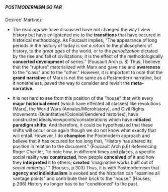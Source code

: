 ##### POSTMODERNISM SO FAR
Desiree' Martinez

- The readings we have discussed have not changed the way I view history but have enlightened me to the **transitions** that have occured in historical methodology. As Foucault implies, "The appearance of long periods in the history of today is _not a return_ to the philosophers of history, to the _great ages_ of the world, or to the _periodization_ dictated by the rise and fall of civilizations; it is the effect of the methodologically **concerted development** of series." (Foucault Arch p. 8) Thus, I believe that the "rupture" materialized with Marx and gave rise and **awareness** to the "class" and to the "other." However, it is important to note that the **grand narrative** of Marx is not the same as a Postmodern narrative, but it nonetheless, paved the way to consider and revisit the **meta-narrative**. 

- It is not hard to see from this position of the "house" that with every **major historical event** (which have effected all classes) like revolutions (Marx), the World Wars (Annales/Microhistory), and Civil Rights movements (Quantitative/Colonial/Gendered histories), have constructed ideals/viewpoints/considerations which have **initiated paradigm shifts**. And therefore, it could be hypothesized that these shifts will occur once again though we do not know what exactly that will entail. However, I do **champion** the Postmodern approach and believe that it has occured for too long that, "History has altered its position in relation to the document." (Foucault Arch p.6) Referencing Roger Chartier, "to note how, in different times and places, a specific social reality was **constructed**, how people **conceived** of it and how they **interpreted** it to others; **created** 'imaginative works built out of _social materials_' " (Houses, p.303) Thus, it is with Postmodernism that **agency and individualism** is evoked and the historian can "examine all vantage points" and contribute their brick to the "house." (Houses, p.298) History no longer has to be "conditioned" to the past.






 




  
